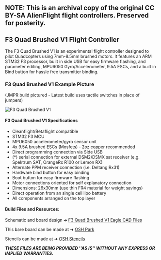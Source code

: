 ## NOTE: This is an archival copy of the original CC BY-SA AlienFlight flight controllers. Preserved for posterity.

## F3 Quad Brushed V1 Flight Controller

The F3 Quad Brushed V1 is an experimental flight controller designed to pilot Quadcopters using 7mm-8.5mm brushed motors. It features an ARM STM32 F3 processor, built in side USB for easy firmware flashing, and parameter editing, MPU6050 Gyro/Accelerometer, 9.5A ESCs, and a built in Bind button for hassle free transmitter binding.

### F3 Quad Brushed V1 Example Picture 
(JMPR build pictured - Latest build uses tactile switches in place of jumpers)

![F3 Quad Brushed V1](/docs/assets/images/F3-Quad-Side-USB.jpg "F3 Quad Brushed V1")

#### F3 Quad Brushed V1 Specifications

* Cleanflight/Betaflight compatible
* STM32 F3 MCU
* MPU6050 accelerometer/gyro sensor unit
* 4x 9.5A brushed ESCs (Mosfets) - 2oz copper recommended
* Direct programming connection via Side USB
* (*) serial connection for external DSM2/DSMX sat receiver (e.g. Spektrum SAT, OrangeRx R100 or Lemon RX)
* Alternate PPM receiver connection (i.e. Deltang Rx31)
* Hardware bind button for easy binding
* Boot button for easy firmware flashing
* Motor connections oriented for self explanatory connection
* Dimensions: 26x30mm (use thin FR4 material for weight savings)
* Direct operation from an single cell lipo battery
* All components arranged on the top layer

#### Build Files and Resources:

Schematic and board design ➜ [F3 Quad Brushed V1 Eagle CAD Files](/Flight-Controllers/F3-V1/F3-Quad "F3 Quad Brushed V1 Eagle CAD Files") 

This bare board can be made at ➜ [OSH Park](https://oshpark.com/ "OSH Park")

Stencils can be made at ➜ [OSH Stencils](https://www.oshstencils.com/ "OSH Stencils")

_**THESE FILES ARE BEING PROVIDED ''AS IS'' WITHOUT ANY EXPRESS OR IMPLIED WARRANTIES.**_
